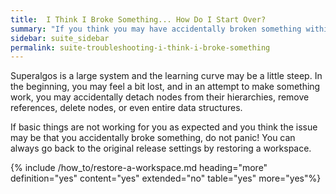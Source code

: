 ```yaml
---
title:  I Think I Broke Something... How Do I Start Over?
summary: "If you think you may have accidentally broken something within the workspace, you may easily go back to the original release settings."
sidebar: suite_sidebar
permalink: suite-troubleshooting-i-think-i-broke-something
---
```


Superalgos is a large system and the learning curve may be a little steep. In the beginning, you may feel a bit lost, and in an attempt to make something work, you may accidentally detach nodes from their hierarchies, remove references, delete nodes, or even entire data structures.

If basic things are not working for you as expected and you think the issue may be that you accidentally broke something, do not panic! You can always go back to the original release settings by restoring a workspace.

{% include /how_to/restore-a-workspace.md heading="more" definition="yes" content="yes" extended="no" table="yes" more="yes"%}
